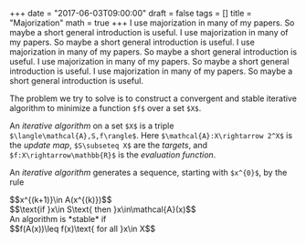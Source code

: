 +++
date = "2017-06-03T09:00:00"
draft = false
tags = []
title = "Majorization"
math = true
+++
I use majorization in many of my papers. So maybe a short general introduction is useful. 
I use majorization in many of my papers. So maybe a short general introduction is useful. 
I use majorization in many of my papers. So maybe a short general introduction is useful. 
I use majorization in many of my papers. So maybe a short general introduction is useful. 
I use majorization in many of my papers. So maybe a short general introduction is useful. 
<!--more-->

The problem we try to solve is to construct a convergent and stable iterative algorithm to minimize a function 
`$f$` over a set `$X$`. 

An *iterative algorithm* on a set `$X$` is a triple `$\langle\mathcal{A},S,f\rangle$`. Here `$\mathcal{A}:X\rightarrow 2^X$` is the *update map*, `$S\subseteq X$` are the *targets*, and `$f:X\rightarrow\mathbb{R}$` is the *evaluation function*.

An *iterative algorithm* generates a sequence, starting with `$x^{0}$`, by the rule
<div>
$$x^{(k+1)}\in A(x^{(k)})$$
</div>

<div>
$$\text{if }x\in S\text{ then }x\in\mathcal{A}(x)$$
</div>
An algorithm is *stable* if
<div>
$$f(A(x))\leq f(x)\text{ for all }x\in X$$ 
</div>

<script type="text/javascript"
  src="https://cdn.mathjax.org/mathjax/latest/MathJax.js?config=TeX-AMS-MML_HTMLorMML">
</script>
<script type="text/x-mathjax-config">
MathJax.Hub.Config({
  tex2jax: {
    inlineMath: [['$','$'], ['\\(','\\)']],
    displayMath: [['$$','$$'], ['\[','\]']],
    processEscapes: true,
    processEnvironments: true,
    skipTags: ['script', 'noscript', 'style', 'textarea', 'pre'],
    TeX: { equationNumbers: { autoNumber: "AMS" },
         extensions: ["AMSmath.js", "AMSsymbols.js"] }
  }
});
</script>
<script type="text/x-mathjax-config">
  MathJax.Hub.Queue(function() {
    var all = MathJax.Hub.getAllJax(), i;
    for(i = 0; i < all.length; i += 1) {
        all[i].SourceElement().parentNode.className += ' has-jax';
    }
});
</script>
